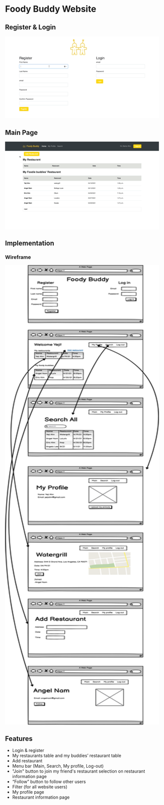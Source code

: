 # Foody Buddy Website
## Register & Login
<img src="https://github.com/yejiahn93/foody_buddy/blob/main/foody_app/static/foody_buddy_login_register.gif">

## Main Page
<img src="https://github.com/yejiahn93/foody_buddy/blob/main/foody_app/static/Foody_buddy_main.gif">

## Implementation
<h3>Wireframe</h3>
<img src="foody_app/static/Foody_Buddy.png" width="700" height="1500">

## Features
<ul>
  <li> Login &amp; register</li>
  <li> My restaurants table and my buddies’ restaurant table</li>
  <li> Add restaurant</li>
  <li> Menu bar (Main, Search, My profile, Log-out)</li>
  <li> &quot;Join&quot; button to join my friend&#39;s restaurant selection on restaurant information
  page</li>
  <li> “Follow” button to follow other users</li>
  <li> Filter (for all website users)</li>
  <li> My profile page</li>
  <li> Restaurant information page</li>
</ul>
